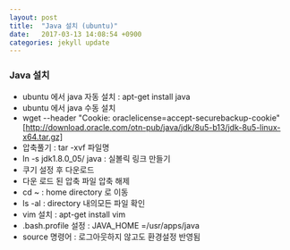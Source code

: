 ```yaml
---
layout: post
title:  "Java 설치 (ubuntu)"
date:   2017-03-13 14:08:54 +0900
categories: jekyll update
---
```

### Java 설치
- ubuntu 에서 java 자동 설치 : apt-get install java
- ubuntu 에서 java 수동 설치
- wget --header "Cookie: oraclelicense=accept-securebackup-cookie" [http://download.oracle.com/otn-pub/java/jdk/8u5-b13/jdk-8u5-linux-x64.tar.gz]
- 압축풀기 : tar -xvf 파일명
- ln -s jdk1.8.0\_05/ java : 실볼릭 링크 만들기
- 쿠기 설정 후 다운로드
- 다운 로드 된 압축 파일 압축 해제
- cd \~ : home directory 로 이동
- ls -al : directory 내의모든 파일 확인
- vim 설치 : apt-get install vim
- .bash.profile 설정 : JAVA\_HOME =/usr/apps/java
- source 명령어 : 로그아웃하지 않고도 환경설정 반영됨

[jekyll-docs]: https://jekyllrb.com/docs/home
[jekyll-gh]:   https://github.com/jekyll/jekyll
[jekyll-talk]: https://talk.jekyllrb.com/
